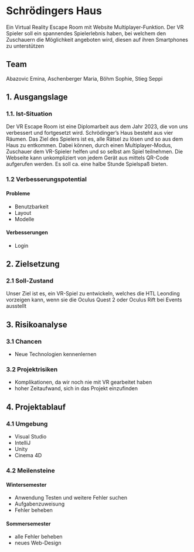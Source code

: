 # Schrödingers Haus

Ein Virtual Reality Escape Room mit Website Multiplayer-Funktion. Der VR Spieler soll ein spannendes Spielerlebnis haben, bei welchem den Zuschauern die Möglichkeit angeboten wird, diesen auf ihren Smartphones zu unterstützen

## Team
 
Abazovic Emina, Aschenberger Maria, Böhm Sophie, Stieg Seppi

## 1. Ausgangslage 

### 1.1. Ist-Situation 

Der VR Escape Room ist eine Diplomarbeit aus dem Jahr 2023, die von uns verbessert und fortgesetzt wird. Schrödinger’s Haus besteht aus vier Räumen. Das Ziel des Spielers ist es, alle Rätsel zu lösen und so aus dem Haus zu entkommen. Dabei können, durch einen Multiplayer-Modus, Zuschauer dem VR-Spieler helfen und so selbst am Spiel teilnehmen. Die Webseite kann unkompliziert von jedem Gerät aus mittels QR-Code aufgerufen werden. Es soll ca. eine halbe Stunde Spielspaß bieten. 

### 1.2 Verbesserungspotential 

#### Probleme 

* Benutzbarkeit 
* Layout 
* Modelle

#### Verbesserungen 

* Login

## 2. Zielsetzung 

### 2.1 Soll-Zustand

Unser Ziel ist es, ein  VR-Spiel zu entwickeln, welches die HTL Leonding vorzeigen kann, wenn sie die Oculus Quest 2 oder Oculus Rift bei Events ausstellt
## 3. Risikoanalyse 

### 3.1 Chancen 
* Neue Technologien kennenlernen 

### 3.2 Projektrisiken 

* Komplikationen, da wir noch nie mit VR gearbeitet haben 
* hoher Zeitaufwand, sich in das Projekt einzufinden 

## 4. Projektablauf 

### 4.1 Umgebung
* Visual Studio 
* IntelliJ
* Unity
* Cinema 4D

### 4.2 Meilensteine 

#### Wintersemester
* Anwendung Testen und weitere Fehler suchen 
* Aufgabenzuweisung 
* Fehler beheben 

#### Sommersemester
* alle Fehler beheben 
* neues Web-Design 
